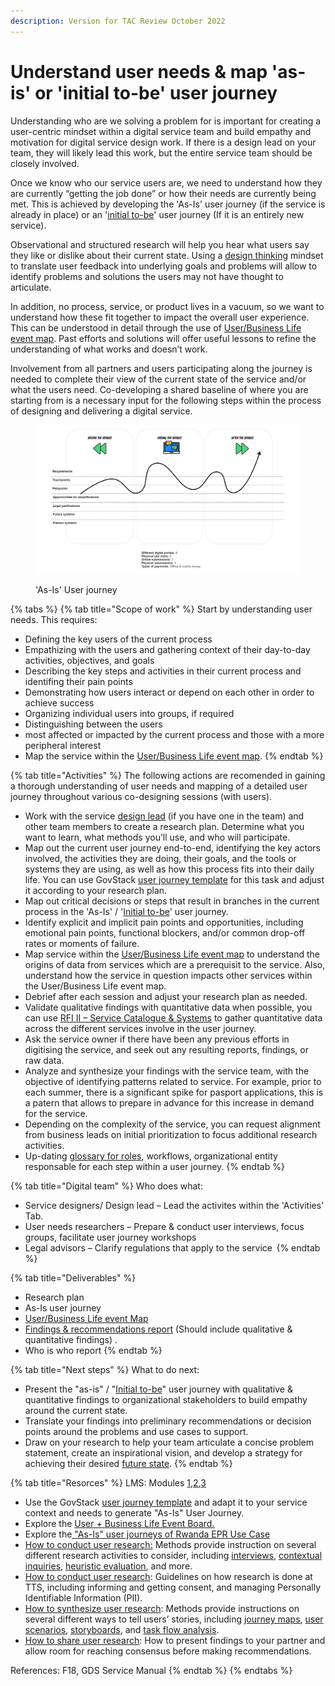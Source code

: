 ```yaml
---
description: Version for TAC Review October 2022
---
```


# Understand user needs & map 'as-is' or 'initial to-be' user journey

Understanding who are we solving a problem for is important for creating a user-centric mindset within a digital service team  and build empathy and motivation for digital service design work. If there is a design lead on your team, they will likely lead this work, but the entire service team should be closely involved.&#x20;

Once we know who our service users are, we need to understand how they are currently “getting the job done” or how their needs are currently being met. This is achieved by developing the 'As-Is' user journey (if the service is already in place) or an '[initial to-be](https://miro.com/app/board/uXjVPJNVyjg=/?share\_link\_id=546357928944)' user journey (If it is an entirely new service).&#x20;

Observational and structured research will help you hear what users say they like or dislike about their current state. Using a [design thinking](../3-terminology.md#design-thinking) mindset to translate user feedback into underlying goals and problems will allow to identify problems and solutions the users may not have thought to articulate.&#x20;

In addition, no process, service, or product lives in a vacuum, so we want to understand how these fit together to impact the overall user experience. This can be understood in detail through the use of [User/Business Life event map](https://govstack.gitbook.io/implementation-playbook/govstack-implementation-playbook/learning-and-exchange/artefacts#request-for-information-3-rfi-3). Past efforts and solutions will offer useful lessons to refine the understanding of what works and doesn’t work.&#x20;

Involvement from all partners and users participating along the journey is needed to complete their view of the current state of the service and/or what the users need.  Co-developing a shared baseline of where you are starting from is a necessary input for the following steps within the process of designing and delivering a digital service.

<figure><img src="../../.gitbook/assets/User Journey.png" alt=""><figcaption><p>'As-Is' User journey</p></figcaption></figure>

{% tabs %}
{% tab title="Scope of work" %}
Start by understanding user needs. This requires:

* Defining the key users of the current process&#x20;
* Empathizing with the users and gathering context of their day-to-day activities, objectives, and goals&#x20;
* Describing the key steps and activities in their current process and identifing their pain points&#x20;
* Demonstrating how users interact or depend on each other in order to achieve success&#x20;
* Organizing individual users into groups, if required&#x20;
* Distinguishing between the users
* &#x20;most affected or impacted by the current process and those with a more peripheral interest
* Map the service within the [User/Business Life event map](https://govstack.gitbook.io/implementation-playbook/govstack-implementation-playbook/learning-and-exchange/artefacts#request-for-information-3-rfi-3).
{% endtab %}

{% tab title="Activities" %}
The following actions are recomended in gaining a thorough understanding of  user needs and mapping of a detailed user journey throughout various co-designing sessions (with users).&#x20;

* Work with the service [design lead](../annex/govstack-user-profiles-taxonomy.md#design-lead) (if you have one in the team) and other team members to create a research plan. Determine what you want to learn, what methods you’ll use, and who will participate.&#x20;
* Map out the current user journey end-to-end, identifying the key actors involved, the activities they are doing, their goals, and the tools or systems they are using, as well as how this process fits into their daily life. You can use GovStack [user journey template](https://govstack.gitbook.io/implementation-playbook/govstack-implementation-playbook/learning-and-exchange/artefacts#request-for-information-5-rfi-5) for this task and adjust it according to your research plan. &#x20;
* Map out critical decisions or steps that result in branches in the current process in the 'As-Is' / '[Initial to-be](https://govstack.gitbook.io/implementation-playbook/govstack-implementation-playbook/learning-and-exchange/artefacts#request-for-information-5-rfi-5)' user journey.
* Identify explicit and implicit pain points and opportunities, including emotional pain points, functional blockers, and/or common drop-off rates or moments of failure.&#x20;
* Map service within the [User/Business Life event map](https://govstack.gitbook.io/implementation-playbook/govstack-implementation-playbook/learning-and-exchange/artefacts#request-for-information-3-rfi-3) to understand the origins of data from services which are a prerequisit to the service. Also, understand how the service in question impacts other services within the User/Business Life event map.
* Debrief after each session and adjust your research plan as needed.&#x20;
* Validate qualitative findings with quantitative data when possible, you can use [RFI II – Service Catalogue & Systems](https://govstack.gitbook.io/implementation-playbook/govstack-implementation-playbook/learning-and-exchange/artefacts#request-for-information-2-rfi-2) to gather quantitative data across the different services involve in the user journey. &#x20;
* Ask the service owner if there have been any previous efforts in digitising the service, and seek out any resulting reports, findings, or raw data.&#x20;
* Analyze and synthesize your findings with the service team, with the objective of identifying patterns related to service. For example, prior to each summer, there is a significant spike for pasport applications, this is a patern that allows to prepare in advance for this increase in demand for the service.
* Depending on the complexity of the service, you can request alignment from business leads on initial prioritization to focus additional research activities.
* Up-dating [glossary for roles](https://govstack.gitbook.io/implementation-playbook/govstack-implementation-playbook/annex/govstack-user-profiles-taxonomy), workflows, organizational entity responsable for each step within a user journey.&#x20;
{% endtab %}

{% tab title="Digital team" %}
Who does what:

* Service designers/ Design lead – Lead the activites within the 'Activities' Tab.
* User needs researchers – Prepare & conduct user interviews, focus groups, facilitate user journey workshops &#x20;
* Legal advisors – Clarify regulations that apply to the service &#x20;
{% endtab %}

{% tab title="Deliverables" %}
* Research plan &#x20;
* As-Is user journey &#x20;
* [User/Business Life event Map](https://govstack.gitbook.io/implementation-playbook/govstack-implementation-playbook/learning-and-exchange/artefacts#request-for-information-3-rfi-3)
* [Findings & recommendations report](../learning-and-exchange/artefacts.md#findings-and-recommendations-report) (Should include qualitative & quantitative findings) .
* Who is who report &#x20;
{% endtab %}

{% tab title="Next steps" %}
What to do next:

* Present the "as-is" / "[Initial to-be](https://govstack.gitbook.io/implementation-playbook/govstack-implementation-playbook/learning-and-exchange/artefacts#request-for-information-5-rfi-5)" user journey with qualitative & quantitative findings to organizational stakeholders to build empathy around the current state.&#x20;
* Translate your findings into preliminary recommendations or decision points around the problems and use cases to support.&#x20;
* Draw on your research to help your team articulate a concise problem statement, create an inspirational vision, and develop a strategy for achieving their desired [future state](https://product-guide.18f.gov/define/).&#x20;
{% endtab %}

{% tab title="Resorces" %}
LMS: Modules [1](../learning-and-exchange/govstack-learning-management-system/#awareness-building-and-expression-of-interest),[2](../learning-and-exchange/govstack-learning-management-system/#agreement-of-cooperation),[3](../learning-and-exchange/govstack-learning-management-system/#govstack-internal-kick-off) &#x20;

* Use the GovStack [user journey template](../learning-and-exchange/artefacts.md#request-for-information-5-rfi-5) and adapt it to your service context and needs to generate "As-Is" User Journey.&#x20;
* Explore the [User + Business Life Event Board.](https://miro.com/app/board/uXjVOiQif00=/?share\_link\_id=574341797123)
* Explore the[ "As-Is" user journeys of Rwanda EPR Use Case ](https://miro.com/app/board/uXjVPJNVyjg=/?share\_link\_id=546357928944)
* [How to conduct user research:](https://methods.18f.gov/interview-checklist/) Methods provide instruction on several different research activities to consider, including [interviews](https://methods.18f.gov/stakeholder-and-user-interviews), [contextual inquiries](https://methods.18f.gov/contextual-inquiry), [heuristic evaluation](https://methods.18f.gov/heuristic-evaluation), and more.&#x20;
* [How to conduct user research](https://handbook.tts.gsa.gov/research-guidelines/): Guidelines on how research is done at TTS, including informing and getting consent, and managing Personally Identifiable Information (PII).&#x20;
* [How to synthesize user research](https://methods.18f.gov/): Methods provide instructions on several different ways to tell users’ stories, including [journey maps](https://methods.18f.gov/journey-mapping), [user scenarios](https://methods.18f.gov/user-scenarios), [storyboards](https://methods.18f.gov/storyboarding), and [task flow analysis](https://methods.18f.gov/decide/task-flow-analysis/).&#x20;
* [How to share user research](https://18f.gsa.gov/2018/02/06/getting-partners-on-board-with-research-findings/): How to present findings to your partner and allow room for reaching consensus before making recommendations.&#x20;

References: F18, GDS Service Manual &#x20;
{% endtab %}
{% endtabs %}

